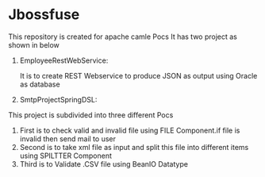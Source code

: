 # Jbossfuse
This repository is created for apache camle Pocs
It has two project as shown in below
1) EmployeeRestWebService:

     It is to create REST Webservice to produce JSON as output using Oracle as database
     
2) SmtpProjectSpringDSL:

  This project is subdivided into three different Pocs
  
   1) First is to check valid and invalid file using FILE Component.if file is invalid then send mail to user
   2) Second is to take xml file as input and split this file into different items using SPILTTER Component
   3) Third is to Validate .CSV file using BeanIO Datatype
   
